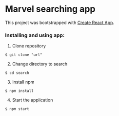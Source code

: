 # Marvel searching app 

This project was bootstrapped with [Create React App](https://github.com/facebook/create-react-app).

### Installing and using app: 

1. Clone repository

```
$ git clone "url"
```
  
2. Change directory to search 
 
 ```
$ cd search
```

3. Install npm

```
$ npm install
```
 
4. Start the application

 ```
$ npm start
```
